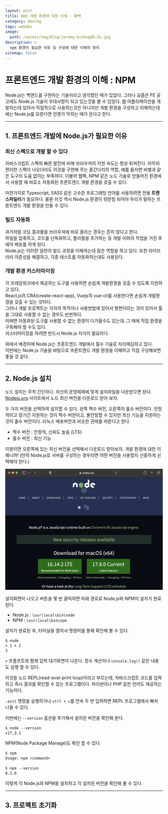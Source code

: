 ```yaml
---
layout: post
title: Web 개발 환경에 대한 이해 - NPM
category: devlog
tags: webdev
image: 
  path: /assets/img/blog/jeremy-bishop@0,5x.jpg
description: >
  npm 환경이 필요한 이유 및 구성에 대한 이해의 정리
sitemap: false
---
```


# 프론트엔드 개발 환경의 이해 : NPM
Node.js는 백엔드를 구현하는 기술이라고 생각했던 때가 있었다. 그러나 요즘은 FE 공고에도 Node.js 기술이 우대사항이 되고 있는것을 볼 수 있었다. 웹 어플리케이션을 개발하는데 있어서 직접적으로 사용하는것은 아니지만 개발 환경을 구성하고 이해하는데에는 Node.js를 모른다면 언젠가 막히는 때가 온다고 한다.

---

## 1. 프론트엔드 개발에 Node.js가 필요한 이유
### 최신 스펙으로 개발 할 수 있다
자바스크립트 스펙의 빠른 발전에 비해 브라우져의 지원 속도는 항상 뒤쳐진다. 아무리 편리한 스펙이 나오더라도 이것을 구현해 주는 중간다리의 역할, 예를 들자면 바벨과 같은 도구의 도움 없이는 부족하다. 더불어 웹팩, NPM 같은 노드 기술로 만들어진 환경에서 사용할 때 비로소 자동화된 프론트엔드 개발 환경을 갖출 수 있다.

마찬가지로 Typescript, SASS 같은 고수준 프로그래밍 언어를 사용하려면 전용 **트랜스파일러**가 필요하다. 물론 이것 역시 Node.js 환경이 뒷받침 되어야 우리가 말하는 프론트엔드 개발 환경을 만들 수 있다.

### 빌드 자동화
과거처럼 코딩 결과물을 브라우져에 바로 올리는 경우는 흔치 않다고 한다. <br>
파일을 압축하고, 코드를 난독화하고, 폴리필을 추가하는 등 개발 이외의 작업을 거친 후에야 배포를 하게 된다. <br>
Node.js는 이러한 일련의 빌드 과정을 이해하는데 많은 역할을 하고 있다. 또한 라이브러리 의존성을 해결하고, 각종 테스트를 자동화하는데도 사용된다.

### 개발 환경 커스터마이징
각 프레임워크에서 제공하는 도구를 사용하면 손쉽게 개발환경을 갖출 수 있도록 지원하고 있다. <br>
React.js의 CRA(create-react-app), Vuejs의 vue-cli를 사용한다면 손쉽게 개발환경을 갖출 수 있는 것이다. <br>
그러나 개발 프로젝트는 각자의 목적이나 사용방법에 있어서 형편이라는 것이 있어서 툴을 그대로 사용할 수 없는 경우도 빈번하다. <br> 어쩌면 자동화된 도구를 사용할 수 없는 환경이 다가올수도 있는데, 그 때에 직접 환경을 구축해야 할 수도 있다. <br>
커스터마이징을 하려면 반드시 Node.js 지식이 필요하다. <br>


위에서 배경하에 Node.js는 프론트엔드 개발에서 필수 기술로 자리매김하고 있다. <br>
이번에는 Node.js 기술을 바탕으로 프론트엔드 개발 환경을 이해하고 직접 구성해보면 좋을 것 같다.

--------

## 2. Node.js 설치
노드 설치는 무척 간단하다. 자신의 운영체제에 맞게 설치파일을 다운받으면 된다. <br>
[Nodejs.org](https://Nodejs.org) 사이트에서 노드 최신 버전을 다운로드 받아 보자. <br>

두 가지 버전을 선택하여 설치할 수 있다. 왼쪽 짝수 버전, 오른쪽이 홀수 버전이다. 안정적이고 장기간 지원하는 것이 짝수 버전이고, 불안정할 수 있지만 최신 기능을 지원하는 것이 홀수 버전이다. 리눅스 배포버전과 비슷한 관례를 따른다고 한다. <br>

- 짝수 버전 : 안정적, 신뢰도 높음 (LTS)
- 홀수 버전 : 최신 기능

이왕이면 오른쪽에 있는 최신 버전을 선택해서 다운로드 받아보자. 개발 환경에 대한 이해니까! (만약 Node.js로 서버를 구성하는 경우라면 어떤 버전을 사용할지 신중하게 선택해야 한다.)

![img](/assets/img/web_env_img/nodejs.png)

설치화면이 나오고 버튼을 몇 번 클릭하면 아래 경로로 Node.js와 NPM이 설치가 완료된다. <br>

 - Node.js : `\usr\local\bin\node`
 - NPM : `\usr\local\bin\npm`

설치가 완료된 후, 터미널을 열어서 명령어를 통해 확인해 볼 수 있다.
```
$ node
> 1 + 2
3
```

`>` 프롬프트와 함께 입력 대기화면이 나온다. 정수 계산이나 `console.log()` 같은 내용도 실행 할 수 있다.

이것을 노드 REPL(read-eval-print loop)이라고 부르는데, 자바스크립트 코드를 입력하고 즉시 결과를 확인할 수 있는 프로그램이다. 파이썬이나 PHP 같은 언어도 제공하는 기능이다.

`.exit` 명령을 실행하거나 `ctrl + c`를 연속 두 번 입력하면 REPL 프로그램에서 빠져 나올 수 있다. <br>

이번에는 `--version` 옵션을 추가해서 설치된 버전을 확인해 본다.
```
$ node --version
v17.3.1
```
NPM(Node Package Manage)도 확인 할 수 있다.
```
$ npm
Usage: npm <command>

$ npm --version
8.3.0
```
이렇게 각 Node.js와 NPM을 설치하고 각 설치된 버전을 확인해 볼 수 있다.

---

## 3. 프로젝트 초기화
